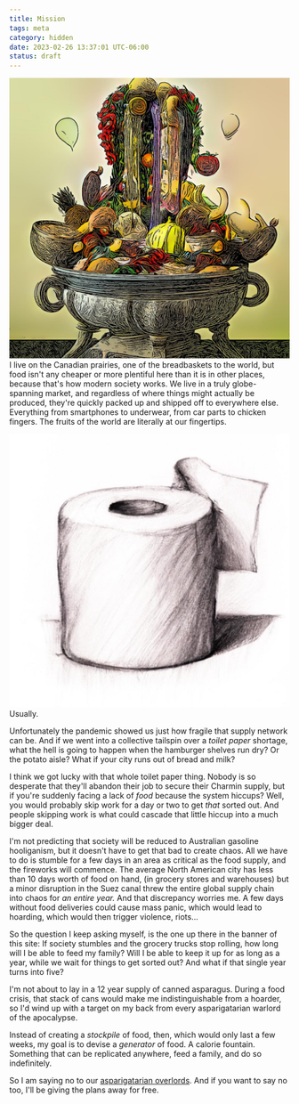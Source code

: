 ```yaml
---
title: Mission
tags: meta
category: hidden
date: 2023-02-26 13:37:01 UTC-06:00
status: draft
---
```


<img src="/images/botticelli_fountain.jpg" class="float-left col-md-3">I live on the Canadian prairies, one of the breadbaskets to the world, but food isn't any cheaper or more plentiful here than it is in other places, because that's how modern society works. We live in a truly globe-spanning market, and regardless of where things might actually be produced, they're quickly packed up and shipped off to everywhere else. Everything from smartphones to underwear, from car parts to chicken fingers. The fruits of the world are literally at our fingertips.

<img src="/images/toilet_paper_roll.jpg" class="float-right col-md-3">Usually. 

Unfortunately the pandemic showed us just how fragile that supply network can be. And if we went into a collective tailspin over a *toilet paper* shortage, what the hell is going to happen when the hamburger shelves run dry? Or the potato aisle? What if your city runs out of bread and milk?

I think we got lucky with that whole toilet paper thing. Nobody is so desperate that they'll abandon their job to secure their Charmin supply, but if you're suddenly facing a lack of *food* because the system hiccups? Well, you would probably skip work for a day or two to get *that* sorted out. And people skipping work is what could cascade that little hiccup into a much bigger deal. 

I'm not predicting that society will be reduced to Australian gasoline hooliganism, but it doesn't have to get that bad to create chaos. All we have to do is stumble for a few days in an area as critical as the food supply, and the fireworks will commence. The average North American city has less than 10 days worth of food on hand, (in grocery stores and warehouses) but a minor disruption in the Suez canal threw the entire global supply chain into chaos for *an entire year.* And that discrepancy worries me. A few days without food deliveries could cause mass panic, which would lead to hoarding, which would then trigger violence, riots... 

So the question I keep asking myself, is the one up there in the banner of this site: If society stumbles and the grocery trucks stop rolling, how long will I be able to feed my family? Will I be able to keep it up for as long as a year, while we wait for things to get sorted out? And what if that single year turns into five?

I'm not about to lay in a 12 year supply of canned asparagus. During a food crisis, that stack of cans would make me indistinguishable from a hoarder, so I'd wind up with a target on my back from every asparigatarian warlord of the apocalypse. 

Instead of creating a *stockpile* of food, then, which would only last a few weeks, my goal is to devise a *generator* of food. A calorie fountain. Something that can be replicated anywhere, feed a family, and do so indefinitely.

So I am saying no to our [asparigatarian overlords](/images/asparigatarian_overlord.jpg). And if you want to say no too, I'll be giving the plans away for free.

